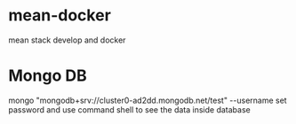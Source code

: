 # mean-docker
mean stack develop and docker

# Mongo DB 
mongo "mongodb+srv://cluster0-ad2dd.mongodb.net/test" --username <username>
set password 
and use command shell to see the data inside database
